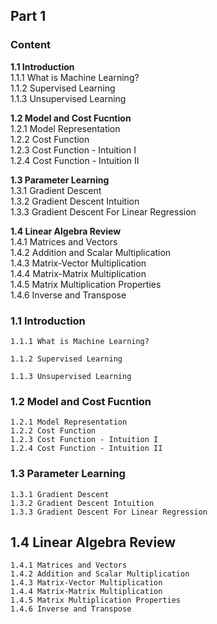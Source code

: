 ## Part 1
### Content  

**1.1 Introduction**  
1.1.1 What is Machine Learning?  
1.1.2 Supervised Learning  
1.1.3 Unsupervised Learning  

**1.2 Model and Cost Fucntion**  
1.2.1 Model Representation  
1.2.2 Cost Function  
1.2.3 Cost Function - Intuition I  
1.2.4 Cost Function - Intuition II  

**1.3 Parameter Learning**  
1.3.1 Gradient Descent  
1.3.2 Gradient Descent Intuition  
1.3.3 Gradient Descent For Linear Regression  

**1.4 Linear Algebra Review**  
1.4.1 Matrices and Vectors  
1.4.2 Addition and Scalar Multiplication  
1.4.3 Matrix-Vector Multiplication  
1.4.4 Matrix-Matrix Multiplication  
1.4.5 Matrix Multiplication Properties  
1.4.6 Inverse and Transpose  

### 1.1 Introduction  
	1.1.1 What is Machine Learning?  
	
	1.1.2 Supervised Learning  
	
	1.1.3 Unsupervised Learning  

 
	
	
### 1.2 Model and Cost Fucntion
	1.2.1 Model Representation  
	1.2.2 Cost Function  
	1.2.3 Cost Function - Intuition I  
	1.2.4 Cost Function - Intuition II    



### 1.3 Parameter Learning 
	1.3.1 Gradient Descent  
	1.3.2 Gradient Descent Intuition  
	1.3.3 Gradient Descent For Linear Regression  

	

## 1.4 Linear Algebra Review  
	1.4.1 Matrices and Vectors  
	1.4.2 Addition and Scalar Multiplication  
	1.4.3 Matrix-Vector Multiplication  
	1.4.4 Matrix-Matrix Multiplication  
	1.4.5 Matrix Multiplication Properties  
	1.4.6 Inverse and Transpose    

	
	













 